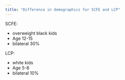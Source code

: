 ```yaml
---
title: "Difference in demographics for SCFE and LCP"
---
```

SCFE:
- overweight black kids
- Age 12-15
- bilateral 30%

LCP:
- white kids
- Age 5-8
- bilateral 10%

